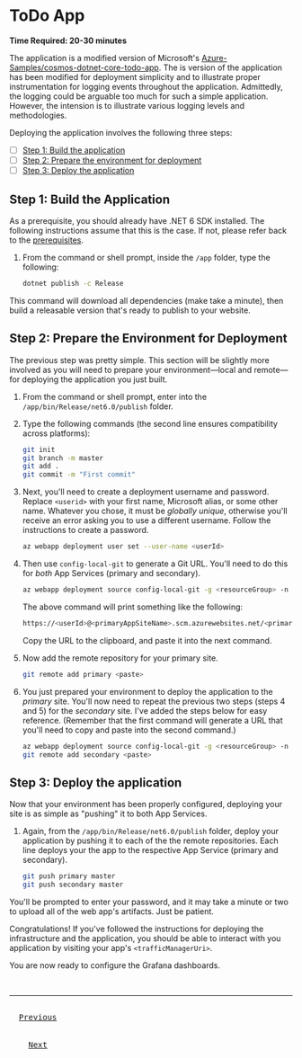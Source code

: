 # ToDo App
<!-- markdownlint-disable-next-line MD036 -->
**Time Required: 20-30 minutes**

The application is a modified version of Microsoft's [Azure-Samples/cosmos-dotnet-core-todo-app](https://github.com/Azure-Samples/cosmos-dotnet-core-todo-app). The is version of the application has been modified for deployment simplicity and to illustrate proper instrumentation for logging events throughout the application. Admittedly, the logging could be arguable too much for such a simple application. However, the intension is to illustrate various logging levels and methodologies.

Deploying the application involves the following three steps:

- [ ] [Step 1: Build the application](#step-1-build-the-application)
- [ ] [Step 2: Prepare the environment for deployment](#step-2-prepare-the-environment-for-deployment)
- [ ] [Step 3: Deploy the application](#step-3-deploy-the-application)

## Step 1: Build the Application

As a prerequisite, you should already have .NET 6 SDK installed. The following instructions assume that this is the case. If not, please refer back to the [prerequisites](../README.md#prerequisites).

1. From the command or shell prompt, inside the `/app` folder, type the following:

   ```bash
   dotnet publish -c Release
   ```

This command will download all dependencies (make take a minute), then build a releasable version that's ready to publish to your website.

## Step 2: Prepare the Environment for Deployment

The previous step was pretty simple. This section will be slightly more involved as you will need to prepare your environment&mdash;local and remote&mdash;for deploying the application you just built.

1. From the command or shell prompt, enter into the `/app/bin/Release/net6.0/publish` folder.
2. Type the following commands (the second line ensures compatibility across platforms):  

   ```bash
   git init
   git branch -m master
   git add .
   git commit -m "First commit"
   ```

3. Next, you'll need to create a deployment username and password. Replace `<userid>` with your first name, Microsoft alias, or some other name. Whatever you chose, it must be _globally unique_, otherwise you'll receive an error asking you to use a different username.  Follow the instructions to create a password.

   ```bash
   az webapp deployment user set --user-name <userId>
   ```

4. Then use `config-local-git` to generate a Git URL. You'll need to do this for _both_ App Services (primary and secondary).

   ```bash
   az webapp deployment source config-local-git -g <resourceGroup> -n <primaryAppSiteName> --out tsv
   ```

   The above command will print something like the following:

   ```bash
   https://<userId>@<primaryAppSiteName>.scm.azurewebsites.net/<primaryAppSiteName>.git
   ```

   Copy the URL to the clipboard, and paste it into the next command.

5. Now add the remote repository for your primary site.

   ```bash
   git remote add primary <paste>
   ```

6. You just prepared your environment to deploy the application to the _primary_ site. You'll now need to repeat the previous two steps (steps 4 and 5) for the _secondary_ site. I've added the steps below for easy reference. (Remember that the first command will generate a URL that you'll need to copy and paste into the second command.)

   ```bash
   az webapp deployment source config-local-git -g <resourceGroup> -n <secondaryAppSiteName> --out tsv
   git remote add secondary <paste>
   ```

## Step 3: Deploy the application

Now that your environment has been properly configured, deploying your site is as simple as "pushing" it to both App Services.

1. Again, from the `/app/bin/Release/net6.0/publish` folder, deploy your application by pushing it to each of the the remote repositories. Each line deploys your the app to the respective App Service (primary and secondary).

   ```bash
   git push primary master
   git push secondary master
   ```

You'll be prompted to enter your password, and it may take a minute or two to upload all of the web app's artifacts. Just be patient.

Congratulations! If you've followed the instructions for deploying the infrastructure and the application, you should be able to interact with you application by visiting your app's `<trafficManagerUri>`.

You are now ready to configure the Grafana dashboards.

<!-- markdownlint-disable MD033 MD042-->
<br />
<hr />

<kbd><br />&nbsp; [Previous][PrevLink] &nbsp;<br /><br /></kbd> &nbsp;&nbsp;&nbsp;&nbsp;&nbsp;
<kbd><br />&nbsp;&nbsp;&nbsp; [Next][NextLink] &nbsp;&nbsp;&nbsp;<br /><br /></kbd>

[PrevLink]: # '../infra/README.md'
[NextLink]: # '../dashboards/README.md'
